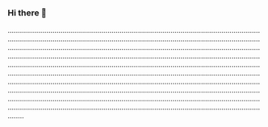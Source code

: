 ### Hi there 👋

................................................................................................................................................................................................................................................................................................................................................................................................................................................................................................................................................................................................................................................................................................................................................................................................................................................................................................................................................................................................................................................................................................................................................................................................................................................................................................